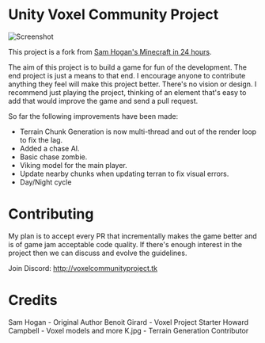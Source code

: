# Unity Voxel Community Project

![Screenshot](./Assets/screenshot.png?raw=true)

This project is a fork from [Sam Hogan's Minecraft in 24 hours](https://youtu.be/Nj8gt_92c-M).

The aim of this project is to build a game for fun of the development. The end project is just a means
to that end. I encourage anyone to contribute anything they feel will make this project better. There's
no vision or design. I recommend just playing the project, thinking of an element that's easy to add
that would improve the game and send a pull request.

So far the following improvements have been made:

- Terrain Chunk Generation is now multi-thread and out of the render loop to fix the lag.
- Added a chase AI.
- Basic chase zombie.
- Viking model for the main player.
- Update nearby chunks when updating terran to fix visual errors.
- Day/Night cycle

# Contributing

My plan is to accept every PR that incrementally makes the game better and is of game jam acceptable code quality. If there's enough interest in the project then we can discuss and evolve the guidelines.

Join Discord: http://voxelcommunityproject.tk

# Credits

Sam Hogan - Original Author
Benoit Girard - Voxel Project Starter
Howard Campbell - Voxel models and more
K.jpg - Terrain Generation Contributor
